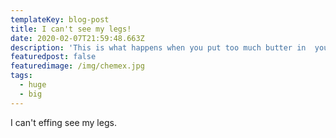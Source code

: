 ```yaml
---
templateKey: blog-post
title: I can't see my legs!
date: 2020-02-07T21:59:48.663Z
description: 'This is what happens when you put too much butter in  your coffee. '
featuredpost: false
featuredimage: /img/chemex.jpg
tags:
  - huge
  - big
---
```

I can't effing see my legs.
